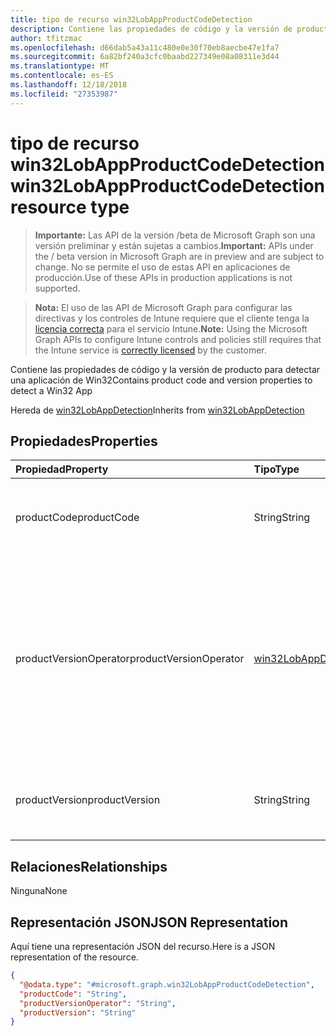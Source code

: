 ```yaml
---
title: tipo de recurso win32LobAppProductCodeDetection
description: Contiene las propiedades de código y la versión de producto para detectar una aplicación de Win32
author: tfitzmac
ms.openlocfilehash: d66dab5a43a11c480e0e30f70eb8aecbe47e1fa7
ms.sourcegitcommit: 6a82bf240a3cfc0baabd227349e08a08311e3d44
ms.translationtype: MT
ms.contentlocale: es-ES
ms.lasthandoff: 12/18/2018
ms.locfileid: "27353987"
---
```

# <a name="win32lobappproductcodedetection-resource-type"></a><span data-ttu-id="8d4c0-103">tipo de recurso win32LobAppProductCodeDetection</span><span class="sxs-lookup"><span data-stu-id="8d4c0-103">win32LobAppProductCodeDetection resource type</span></span>

> <span data-ttu-id="8d4c0-104">**Importante:** Las API de la versión /beta de Microsoft Graph son una versión preliminar y están sujetas a cambios.</span><span class="sxs-lookup"><span data-stu-id="8d4c0-104">**Important:** APIs under the / beta version in Microsoft Graph are in preview and are subject to change.</span></span> <span data-ttu-id="8d4c0-105">No se permite el uso de estas API en aplicaciones de producción.</span><span class="sxs-lookup"><span data-stu-id="8d4c0-105">Use of these APIs in production applications is not supported.</span></span>

> <span data-ttu-id="8d4c0-106">**Nota:** El uso de las API de Microsoft Graph para configurar las directivas y los controles de Intune requiere que el cliente tenga la [licencia correcta](https://go.microsoft.com/fwlink/?linkid=839381) para el servicio Intune.</span><span class="sxs-lookup"><span data-stu-id="8d4c0-106">**Note:** Using the Microsoft Graph APIs to configure Intune controls and policies still requires that the Intune service is [correctly licensed](https://go.microsoft.com/fwlink/?linkid=839381) by the customer.</span></span>

<span data-ttu-id="8d4c0-107">Contiene las propiedades de código y la versión de producto para detectar una aplicación de Win32</span><span class="sxs-lookup"><span data-stu-id="8d4c0-107">Contains product code and version properties to detect a Win32 App</span></span>

<span data-ttu-id="8d4c0-108">Hereda de [win32LobAppDetection](../resources/intune-apps-win32lobappdetection.md)</span><span class="sxs-lookup"><span data-stu-id="8d4c0-108">Inherits from [win32LobAppDetection](../resources/intune-apps-win32lobappdetection.md)</span></span>

## <a name="properties"></a><span data-ttu-id="8d4c0-109">Propiedades</span><span class="sxs-lookup"><span data-stu-id="8d4c0-109">Properties</span></span>
|<span data-ttu-id="8d4c0-110">Propiedad</span><span class="sxs-lookup"><span data-stu-id="8d4c0-110">Property</span></span>|<span data-ttu-id="8d4c0-111">Tipo</span><span class="sxs-lookup"><span data-stu-id="8d4c0-111">Type</span></span>|<span data-ttu-id="8d4c0-112">Descripción</span><span class="sxs-lookup"><span data-stu-id="8d4c0-112">Description</span></span>|
|:---|:---|:---|
|<span data-ttu-id="8d4c0-113">productCode</span><span class="sxs-lookup"><span data-stu-id="8d4c0-113">productCode</span></span>|<span data-ttu-id="8d4c0-114">String</span><span class="sxs-lookup"><span data-stu-id="8d4c0-114">String</span></span>|<span data-ttu-id="8d4c0-115">El código de producto de aplicación de línea de negocio (LoB) de Win32.</span><span class="sxs-lookup"><span data-stu-id="8d4c0-115">The product code of Win32 Line of Business (LoB) app.</span></span>|
|<span data-ttu-id="8d4c0-116">productVersionOperator</span><span class="sxs-lookup"><span data-stu-id="8d4c0-116">productVersionOperator</span></span>|[<span data-ttu-id="8d4c0-117">win32LobAppDetectionOperator</span><span class="sxs-lookup"><span data-stu-id="8d4c0-117">win32LobAppDetectionOperator</span></span>](../resources/intune-apps-win32lobappdetectionoperator.md)|<span data-ttu-id="8d4c0-118">El operador para detectar la versión del producto.</span><span class="sxs-lookup"><span data-stu-id="8d4c0-118">The operator to detect product version.</span></span> <span data-ttu-id="8d4c0-119">Los valores posibles son: `notConfigured`, `equal`, `notEqual`, `greaterThan`, `greaterThanOrEqual`, `lessThan` y `lessThanOrEqual`.</span><span class="sxs-lookup"><span data-stu-id="8d4c0-119">Possible values are: `notConfigured`, `equal`, `notEqual`, `greaterThan`, `greaterThanOrEqual`, `lessThan`, `lessThanOrEqual`.</span></span>|
|<span data-ttu-id="8d4c0-120">productVersion</span><span class="sxs-lookup"><span data-stu-id="8d4c0-120">productVersion</span></span>|<span data-ttu-id="8d4c0-121">String</span><span class="sxs-lookup"><span data-stu-id="8d4c0-121">String</span></span>|<span data-ttu-id="8d4c0-122">La versión del producto de aplicación de línea de negocio (LoB) de Win32.</span><span class="sxs-lookup"><span data-stu-id="8d4c0-122">The product version of Win32 Line of Business (LoB) app.</span></span>|

## <a name="relationships"></a><span data-ttu-id="8d4c0-123">Relaciones</span><span class="sxs-lookup"><span data-stu-id="8d4c0-123">Relationships</span></span>
<span data-ttu-id="8d4c0-124">Ninguna</span><span class="sxs-lookup"><span data-stu-id="8d4c0-124">None</span></span>
## <a name="json-representation"></a><span data-ttu-id="8d4c0-125">Representación JSON</span><span class="sxs-lookup"><span data-stu-id="8d4c0-125">JSON Representation</span></span>
<span data-ttu-id="8d4c0-126">Aquí tiene una representación JSON del recurso.</span><span class="sxs-lookup"><span data-stu-id="8d4c0-126">Here is a JSON representation of the resource.</span></span>
<!-- {
  "blockType": "resource",
  "@odata.type": "microsoft.graph.win32LobAppProductCodeDetection"
}
-->
``` json
{
  "@odata.type": "#microsoft.graph.win32LobAppProductCodeDetection",
  "productCode": "String",
  "productVersionOperator": "String",
  "productVersion": "String"
}
```





